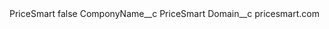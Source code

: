<?xml version="1.0" encoding="UTF-8"?>
<CustomMetadata xmlns="http://soap.sforce.com/2006/04/metadata" xmlns:xsi="http://www.w3.org/2001/XMLSchema-instance" xmlns:xsd="http://www.w3.org/2001/XMLSchema">
    <label>PriceSmart</label>
    <protected>false</protected>
    <values>
        <field>ComponyName__c</field>
        <value xsi:type="xsd:string">PriceSmart</value>
    </values>
    <values>
        <field>Domain__c</field>
        <value xsi:type="xsd:string">pricesmart.com</value>
    </values>
</CustomMetadata>

